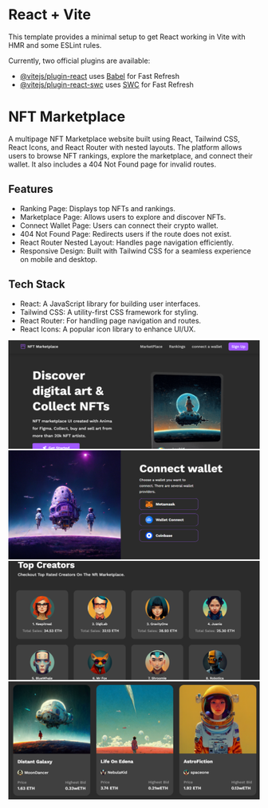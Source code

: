 # React + Vite

This template provides a minimal setup to get React working in Vite with HMR and some ESLint rules.

Currently, two official plugins are available:

- [@vitejs/plugin-react](https://github.com/vitejs/vite-plugin-react/blob/main/packages/plugin-react/README.md) uses [Babel](https://babeljs.io/) for Fast Refresh
- [@vitejs/plugin-react-swc](https://github.com/vitejs/vite-plugin-react-swc) uses [SWC](https://swc.rs/) for Fast Refresh

# NFT Marketplace

A multipage NFT Marketplace website built using React, Tailwind CSS, React Icons, and React Router with nested layouts. The platform allows users to browse NFT rankings, explore the marketplace, and connect their wallet. It also includes a 404 Not Found page for invalid routes.

## Features

- Ranking Page: Displays top NFTs and rankings.
- Marketplace Page: Allows users to explore and discover NFTs.
- Connect Wallet Page: Users can connect their crypto wallet.
- 404 Not Found Page: Redirects users if the route does not exist.
- React Router Nested Layout: Handles page navigation efficiently.
- Responsive Design: Built with Tailwind CSS for a seamless experience on mobile and desktop.

## Tech Stack

- React: A JavaScript library for building user interfaces.
- Tailwind CSS: A utility-first CSS framework for styling.
- React Router: For handling page navigation and routes.
- React Icons: A popular icon library to enhance UI/UX.


![My Hero](./src/assets/images/Screenshot%202024-09-25%20121017.png)
![My Wallet](./src/assets/images/wallee.png)
![My Creators](./src/assets/images/creat.png)
![My Nft](./src/assets/images/nftvalue.png)

